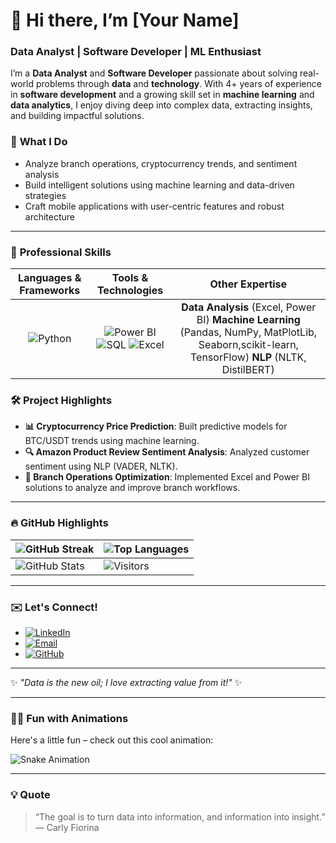 # 👋 **Hi there, I’m [Your Name]**  
### **Data Analyst | Software Developer | ML Enthusiast**

I’m a **Data Analyst** and **Software Developer** passionate about solving real-world problems through **data** and **technology**. With 4+ years of experience in **software development** and a growing skill set in **machine learning** and **data analytics**, I enjoy diving deep into complex data, extracting insights, and building impactful solutions.

### 🌟 **What I Do**  
- Analyze branch operations, cryptocurrency trends, and sentiment analysis  
- Build intelligent solutions using machine learning and data-driven strategies  
- Craft mobile applications with user-centric features and robust architecture  

---

### 💼 **Professional Skills**

| **Languages & Frameworks** | **Tools & Technologies** | **Other Expertise** |
| :------------------------: | :----------------------: | :-----------------: |
|  ![Python](https://img.shields.io/badge/Python-3776AB?style=for-the-badge&logo=python&logoColor=white) | ![Power BI](https://img.shields.io/badge/Power%20BI-F2C811?style=for-the-badge&logo=powerbi&logoColor=black) ![SQL](https://img.shields.io/badge/SQL-4479A1?style=for-the-badge&logo=postgresql&logoColor=white) ![Excel](https://img.shields.io/badge/Excel-217346?style=for-the-badge&logo=microsoftexcel&logoColor=white) | **Data Analysis** (Excel, Power BI) **Machine Learning** (Pandas, NumPy, MatPlotLib, Seaborn,scikit-learn, TensorFlow) **NLP** (NLTK, DistilBERT) |

### 🛠 **Project Highlights**
- **📊 Cryptocurrency Price Prediction**: Built predictive models for BTC/USDT trends using machine learning.
- **🔍 Amazon Product Review Sentiment Analysis**: Analyzed customer sentiment using NLP (VADER, NLTK).
- **🚀 Branch Operations Optimization**: Implemented Excel and Power BI solutions to analyze and improve branch workflows.

---

### 🔥 **GitHub Highlights**

| ![GitHub Streak](https://github-readme-streak-stats.herokuapp.com/?user=your-username&theme=highcontrast) | ![Top Languages](https://github-readme-stats.vercel.app/api/top-langs/?username=your-username&layout=compact&theme=highcontrast) |
| ------------------------------------------------------------ | ------------------------------------------------------------- |
| ![GitHub Stats](https://github-readme-stats.vercel.app/api?username=your-username&show_icons=true&theme=highcontrast) | ![Visitors](https://visitor-badge.laobi.icu/badge?page_id=your-username.your-username) |

---

### ✉️ **Let's Connect!**

- [![LinkedIn](https://img.shields.io/badge/LinkedIn-0A66C2?style=for-the-badge&logo=linkedin&logoColor=white)](https://www.linkedin.com/in/lovek28)
- [![Email](https://img.shields.io/badge/Email-D14836?style=for-the-badge&logo=gmail&logoColor=white)](mailto:lovekites22@gmail.com)
- [![GitHub](https://img.shields.io/badge/GitHub-171515?style=for-the-badge&logo=github&logoColor=white)](https://github.com/lovek28)

---

✨ *"Data is the new oil; I love extracting value from it!"* ✨

---

### 👨‍💻 **Fun with Animations**  
Here's a little fun – check out this cool animation:

![Snake Animation](https://github.com/lovek28/lovek28/blob/output/github-contribution-grid-snake.svg)

---

### 💡 **Quote**  
> “The goal is to turn data into information, and information into insight.” — Carly Fiorina
